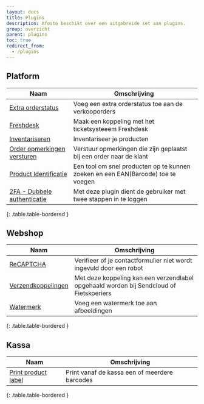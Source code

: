 ```yaml
---
layout: docs
title: Plugins
description: Afosto beschikt over een uitgebreide set aan plugins.
group: overzicht
parent: plugins
toc: true
redirect_from:
  - /plugins
---
```

## Platform  

|Naam|Omschrijving|  
|---|---|
|[Extra orderstatus](/plugins/extra-orderstatussen)|Voeg een extra orderstatus toe aan de verkooporders|
|[Freshdesk](/plugins/freshdesk)|Maak een koppeling met het ticketsysteeem Freshdesk|
|[Inventariseren](/plugins/inventariseren)|Inventariseer je producten|
|[Order opmerkingen versturen](/plugins/order-opmerkingen-versturen)|Verstuur opmerkingen die zijn geplaatst bij een order naar de klant|
|[Product Identificatie](/plugins/pid)|Een tool om snel producten op te kunnen zoeken en een EAN(Barcode) toe te voegen|
|[2FA - Dubbele authenticatie](/plugins/2fa-dubbele-authenticatie)|Met deze plugin dient de gebruiker met twee stappen in te loggen|
{: .table.table-bordered }

## Webshop

|Naam|Omschrijving|
|---|---|
|[ReCAPTCHA](/plugins/recaptcha)|Verifieer of je contactformulier niet wordt ingevuld door een robot|
|[Verzendkoppelingen](/plugins/verzendkoppelingen)|Met deze koppeling kan een verzendlabel opgehaald worden bij Sendcloud of Fietskoeriers|
|[Watermerk](/plugins/watermerk)|Voeg een watermerk toe aan afbeeldingen|
{: .table.table-bordered }

## Kassa

|Naam|Omschrijving|
|---|---|
|[Print product label](/plugins/print_product_label)|Print vanaf de kassa een of meerdere barcodes |
{: .table.table-bordered }

